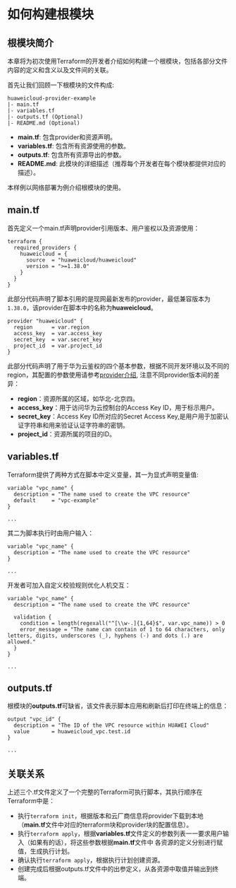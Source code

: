 # 如何构建根模块

## 根模块简介

本章将为初次使用Terraform的开发者介绍如何构建一个根模块，包括各部分文件内容的定义和含义以及文件间的关联。

首先让我们回顾一下根模块的文件构成:

```
huaweicloud-provider-example
|- main.tf
|- variables.tf
|- outputs.tf (Optional)
|- README.md (Optional)
```

+ **main.tf**: 包含provider和资源声明。
+ **variables.tf**: 包含所有资源使用的参数。
+ **outputs.tf**: 包含所有资源导出的参数。
+ **README.md**: 此模块的详细描述（推荐每个开发者在每个模块都提供对应的描述）。

本样例以网络部署为例介绍根模块的使用。

## main.tf

首先定义一个main.tf声明provider引用版本、用户鉴权以及资源使用：

```
terraform {
  required_providers {
    huaweicloud = {
      source  = "huaweicloud/huaweicloud"
      version = ">=1.38.0"
    }
  }
}
```

此部分代码声明了脚本引用的是现网最新发布的provider，最低兼容版本为`1.38.0`，该provider在脚本中的名称为**huaweicloud**。

```
provider "huaweicloud" {
  region      = var.region
  access_key  = var.access_key
  secret_key  = var.secret_key
  project_id  = var.project_id
}
```

此部分代码声明了用于华为云鉴权的四个基本参数，根据不同开发环境以及不同的region，其配置的参数使用请参考[provider介绍](https://registry.terraform.io/providers/huaweicloud/huaweicloud/latest/docs),
注意不同provider版本间的差异：

+ **region**：资源所属的区域，如华北-北京四。
+ **access_key**：用于访问华为云控制台的Access Key ID，用于标示用户。
+ **secret_key**：Access Key ID所对应的Secret Access Key,是用户用于加密认证字符串和用来验证认证字符串的密钥。
+ **project_id**：资源所属的项目的ID。

## variables.tf

Terraform提供了两种方式在脚本中定义变量，其一为显式声明变量值:

```
variable "vpc_name" {
  description = "The name used to create the VPC resource"
  default     = "vpc-example"
}

...
```

其二为脚本执行时由用户输入：

```
variable "vpc_name" {
  description = "The name used to create the VPC resource"
}

...
```

开发者可加入自定义校验规则优化人机交互：

```
variable "vpc_name" {
  description = "The name used to create the VPC resource"

  validation {
    condition = length(regexall("^[\\w-.]{1,64}$", var.vpc_name)) > 0
    error_message = "The name can contain of 1 to 64 characters, only letters, digits, underscores (_), hyphens (-) and dots (.) are allowed."
  }
}

...
```

## outputs.tf

根模块的**outputs.tf**可缺省，该文件表示脚本应用和刷新后打印在终端上的信息：

```
output "vpc_id" {
  description = "The ID of the VPC resource within HUAWEI Cloud"
  value       = huaweicloud_vpc.test.id
}

...
```

## 关联关系

上述三个.tf文件定义了一个完整的Terraform可执行脚本，其执行顺序在Terraform中是：

+ 执行`terraform init`，根据版本和云厂商信息将provider下载到本地（**main.tf**文件中对应的terraform块和provider块的配置信息）。
+ 执行`terraform apply`，根据**variables.tf**文件定义的参数列表一一要求用户输入（如果有的话），将这些参数根据**main.tf**文件中
各资源的定义分别进行赋值，生成执行计划。
+ 确认执行`terraform apply`，根据执行计划创建资源。
+ 创建完成后根据outputs.tf文件中的出参定义，从各资源中取值并输出到终端。
